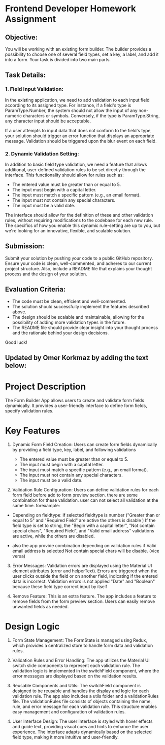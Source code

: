 # Frontend Developer Homework Assignment

## Objective:

You will be working with an existing form builder. The builder provides a possibility to choose one of several field types, set a key, a label, and add it into a form. Your task is divided into two main parts.

## Task Details:

### 1. Field Input Validation:

In the existing application, we need to add validation to each input field according to its assigned type. For instance, if a field's type is ParamType.Number, the system should not allow the input of any non-numeric characters or symbols. Conversely, if the type is ParamType.String, any character input should be acceptable.

If a user attempts to input data that does not conform to the field's type, your solution should trigger an error function that displays an appropriate message. Validation should be triggered upon the blur event on each field.

### 2. Dynamic Validation Setting:

In addition to basic field type validation, we need a feature that allows additional, user-defined validation rules to be set directly through the interface. This functionality should allow for rules such as:

- The entered value must be greater than or equal to 5.
- The input must begin with a capital letter.
- The input must match a specific pattern (e.g., an email format).
- The input must not contain any special characters.
- The input must be a valid date. 

The interface should allow for the definition of these and other validation rules, without requiring modifications to the codebase for each new rule. The specifics of how you enable this dynamic rule-setting are up to you, but we're looking for an innovative, flexible, and scalable solution.

## Submission:

Submit your solution by pushing your code to a public GitHub repository. Ensure your code is clean, well-commented, and adheres to our current project structure. Also, include a README file that explains your thought process and the design of your solution.

## Evaluation Criteria:

- The code must be clean, efficient and well-commented.
- The solution should successfully implement the features described above.
- The design should be scalable and maintainable, allowing for the possibility of adding more validation types in the future.
- The README file should provide clear insight into your thought process and the rationale behind your design decisions.

Good luck!







## Updated by Omer Korkmaz by adding the text below:


# Project Description

The Form Builder App allows users to create and validate form fields dynamically. It provides a user-friendly interface to define form fields, specify validation rules.

# Key Features

1. Dynamic Form Field Creation: Users can create form fields dynamically by providing a field type, key, label, and following validations 
    - The entered value must be greater than or equal to 5.
    - The input must begin with a capital letter.
    - The input must match a specific pattern (e.g., an email format).
    - The input must not contain any special characters.
    - The input must be a valid date.

2. Validation Rule Configuration: Users can define validation rules for each form field before add to form preview section. there are some combination for these validation. user can not select all validation at the same time. forexample:
 
  - Depending on fieldtype:
if selected fieldtype is number ("Greater than or equal to 5" and "Required Field" are active the others is disable )
If the field type is set to string, the "Begin with a capital letter", "Not contain special chars", "Required Field", and "Valid email address" validations are active, while the others are disabled. 

  - also the app provide combination depending on validation rules 
   if Valid email address is selected Not contain special chars will be disable. (vice versa)


3. Error Messages: Validation errors are displayed using the Material UI element attributes (error and helperText). Errors are triggered when the user clicks outside the field or on another field, indicating if the entered data is incorrect. Validation errors is not applied "Date" and "Boolean"  because these field type correct input by itself

4. Remove Feature:  This is an extra feature. The app includes a feature to remove fields from the form preview section. Users can easily remove unwanted fields as needed.


# Design Logic

 1. Form State Management: The FormState is managed using Redux, which provides a centralized store to handle form data and validation rules. 

2. Validation Rules and Error Handling: The app utilizes the Material UI switch slide components to represent each validation rule. The validation logic is implemented in the switchField component, where the error messages are displayed based on the validation results.

3. Reusable Components and Utils: The switchField component is designed to be reusable and handles the display and logic for each validation rule. The app also includes a utils folder and a validationRules file. The validationRules file consists of objects containing the name, rule, and error message for each validation rule. This structure enables easy management and configuration of validation rules.

4. User Interface Design: The user interface is styled with hover effects and guide text, providing visual cues and hints to enhance the user experience. The interface adapts dynamically based on the selected field type, making it more intuitive and user-friendly.
